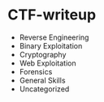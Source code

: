 # CTF-writeup
* Reverse Engineering
* Binary Exploitation
* Cryptography
* Web Exploitation
* Forensics 
* General Skills
* Uncategorized

